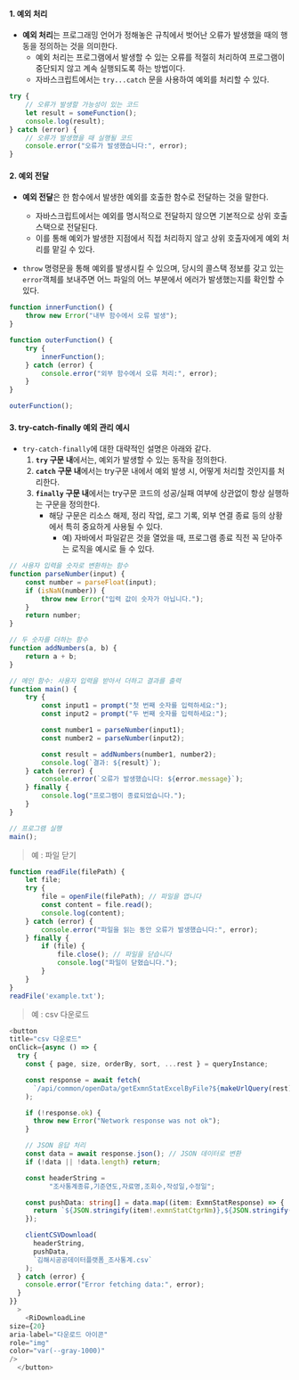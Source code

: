 
#### 1. 예외 처리

- **예외 처리**는 프로그래밍 언어가 정해놓은 규칙에서 벗어난 오류가 발생했을 때의 행동을 정의하는 것을 의미한다.
	- 예외 처리는 프로그램에서 발생할 수 있는 오류를 적절히 처리하여 프로그램이 중단되지 않고 계속 실행되도록 하는 방법이다.
	- 자바스크립트에서는 `try...catch` 문을 사용하여 예외를 처리할 수 있다.
```ts
try {
    // 오류가 발생할 가능성이 있는 코드
    let result = someFunction();
    console.log(result);
} catch (error) {
    // 오류가 발생했을 때 실행될 코드
    console.error("오류가 발생했습니다:", error);
}
```

#### 2. 예외 전달

- **예외 전달**은 한 함수에서 발생한 예외를 호출한 함수로 전달하는 것을 말한다.
	- 자바스크립트에서는 예외를 명시적으로 전달하지 않으면 기본적으로 상위 호출 스택으로 전달된다.
	- 이를 통해 예외가 발생한 지점에서 직접 처리하지 않고 상위 호출자에게 예외 처리를 맡길 수 있다.

- `throw` 명령문을 통해 예외를 발생시킬 수 있으며, 당시의 콜스택 정보를 갖고 있는 `error`객체를 보내주면 어느 파일의 어느 부분에서 에러가 발생했는지를 확인할 수 있다.
```ts
function innerFunction() {
    throw new Error("내부 함수에서 오류 발생");
}

function outerFunction() {
    try {
        innerFunction();
    } catch (error) {
        console.error("외부 함수에서 오류 처리:", error);
    }
}

outerFunction();
```

#### 3. try-catch-finally 예외 관리 예시

- `try-catch-finally`에 대한 대략적인 설명은 아래와 같다.
	1. **`try` 구문 내**에서는, 예외가 발생할 수 있는 동작을 정의한다.
	2. **`catch` 구문 내**에서는 try구문 내에서 예외 발생 시, 어떻게 처리할 것인지를 처리한다.
	3. **`finally` 구문 내**에서는 try구문 코드의 성공/실패 여부에 상관없이 항상 실행하는 구문을 정의한다. 
	    - 해당 구문은 리소스 해제, 정리 작업, 로그 기록, 외부 연결 종료 등의 상황에서 특히 중요하게 사용될 수 있다.
		    - 예) 자바에서 파일같은 것을 열었을 때, 프로그램 종료 직전 꼭 닫아주는 로직을 예시로 들 수 있다.

```ts
// 사용자 입력을 숫자로 변환하는 함수
function parseNumber(input) {
    const number = parseFloat(input);
    if (isNaN(number)) {
        throw new Error("입력 값이 숫자가 아닙니다.");
    }
    return number;
}

// 두 숫자를 더하는 함수
function addNumbers(a, b) {
    return a + b;
}

// 메인 함수: 사용자 입력을 받아서 더하고 결과를 출력
function main() {
    try {
        const input1 = prompt("첫 번째 숫자를 입력하세요:");
        const input2 = prompt("두 번째 숫자를 입력하세요:");

        const number1 = parseNumber(input1);
        const number2 = parseNumber(input2);

        const result = addNumbers(number1, number2);
        console.log(`결과: ${result}`);
    } catch (error) {
        console.error(`오류가 발생했습니다: ${error.message}`);
    } finally {
        console.log("프로그램이 종료되었습니다.");
    }
}

// 프로그램 실행
main();
```


> 예 : 파일 닫기 
```ts
function readFile(filePath) {
    let file;
    try {
        file = openFile(filePath); // 파일을 엽니다
        const content = file.read();
        console.log(content);
    } catch (error) {
        console.error("파일을 읽는 동안 오류가 발생했습니다:", error);
    } finally {
        if (file) {
            file.close(); // 파일을 닫습니다
            console.log("파일이 닫혔습니다.");
        }
    }
}
readFile('example.txt');
```

> 예 : csv 다운로드

```ts
<button
title="csv 다운로드"
onClick={async () => {
  try {
    const { page, size, orderBy, sort, ...rest } = queryInstance;

    const response = await fetch(
      `/api/common/openData/getExmnStatExcelByFile?${makeUrlQuery(rest)}`
    );

    if (!response.ok) {
      throw new Error("Network response was not ok");
    }

    // JSON 응답 처리
    const data = await response.json(); // JSON 데이터로 변환
    if (!data || !data.length) return;

    const headerString =
          "조사통계종류,기준연도,자료명,조회수,작성일,수정일";

    const pushData: string[] = data.map((item: ExmnStatResponse) => {
      return `${JSON.stringify(item!.exmnStatCtgrNm)},${JSON.stringify(item!.crtrYr)},${JSON.stringify(item!.title)},${JSON.stringify(item!.inqCnt)},${item!.regDt ? JSON.stringify(item.regDt) : "-"},${item!.mdfcnDt ? JSON.stringify(item!.mdfcnDt) : "-"}`;
    });

    clientCSVDownload(
      headerString,
      pushData,
      `김해시공공데이터플랫폼_조사통계.csv`
    );
  } catch (error) {
    console.error("Error fetching data:", error);
  }
}}
  >
    <RiDownloadLine
size={20}
aria-label="다운로드 아이콘"
role="img"
color="var(--gray-1000)"
/>
  </button>
```